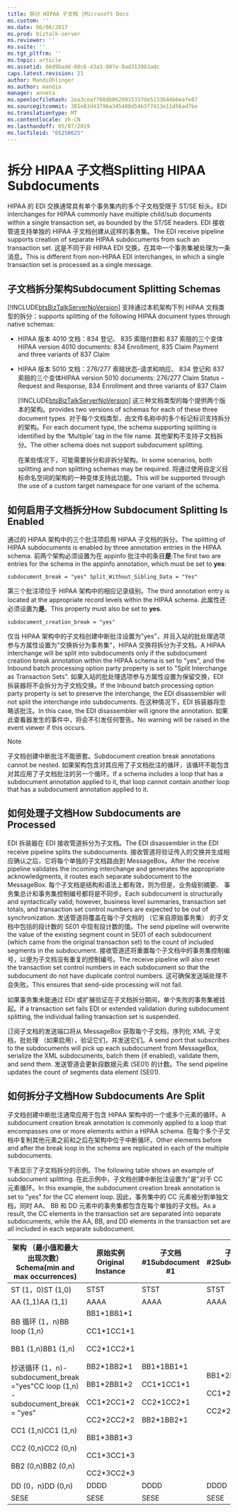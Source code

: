 ```yaml
---
title: 拆分 HIPAA 子文档 |Microsoft Docs
ms.custom: ''
ms.date: 06/08/2017
ms.prod: biztalk-server
ms.reviewer: ''
ms.suite: ''
ms.tgt_pltfrm: ''
ms.topic: article
ms.assetid: 66d9badd-00c6-43a3-807e-0ad313983adc
caps.latest.revision: 21
author: MandiOhlinger
ms.author: mandia
manager: anneta
ms.openlocfilehash: 2ea3ceaf708db8620915337de5133644b6eafe87
ms.sourcegitcommit: 381e83d43796a345488d54b3f7413e11d56ad7be
ms.translationtype: MT
ms.contentlocale: zh-CN
ms.lasthandoff: 05/07/2019
ms.locfileid: "65258625"
---
```

# <a name="splitting-hipaa-subdocuments"></a><span data-ttu-id="bfdc1-102">拆分 HIPAA 子文档</span><span class="sxs-lookup"><span data-stu-id="bfdc1-102">Splitting HIPAA Subdocuments</span></span>
<span data-ttu-id="bfdc1-103">HIPAA 的 EDI 交换通常具有单个事务集内的多个子文档受限于 ST/SE 标头。</span><span class="sxs-lookup"><span data-stu-id="bfdc1-103">EDI interchanges for HIPAA commonly have multiple child/sub documents within a single transaction set, as bounded by the ST/SE headers.</span></span> <span data-ttu-id="bfdc1-104">EDI 接收管道支持单独的 HIPAA 子文档创建从这样的事务集。</span><span class="sxs-lookup"><span data-stu-id="bfdc1-104">The EDI receive pipeline supports creation of separate HIPAA subdocuments from such an transaction set.</span></span> <span data-ttu-id="bfdc1-105">这是不同于非 HIPAA EDI 交换，在其中一个事务集被处理为一条消息。</span><span class="sxs-lookup"><span data-stu-id="bfdc1-105">This is different from non-HIPAA EDI interchanges, in which a single transaction set is processed as a single message.</span></span>  
  
## <a name="subdocument-splitting-schemas"></a><span data-ttu-id="bfdc1-106">子文档拆分架构</span><span class="sxs-lookup"><span data-stu-id="bfdc1-106">Subdocument Splitting Schemas</span></span>  
 [!INCLUDE[btsBizTalkServerNoVersion](../includes/btsbiztalkservernoversion-md.md)] <span data-ttu-id="bfdc1-107">支持通过本机架构下列 HIPAA 文档类型的拆分：</span><span class="sxs-lookup"><span data-stu-id="bfdc1-107">supports splitting of the following HIPAA document types through native schemas:</span></span>  
  
- <span data-ttu-id="bfdc1-108">HIPAA 版本 4010 文档：834 登记、 835 索赔付款和 837 索赔的三个变体</span><span class="sxs-lookup"><span data-stu-id="bfdc1-108">HIPAA version 4010 documents: 834 Enrollment, 835 Claim Payment and three variants of 837 Claim</span></span>  
  
- <span data-ttu-id="bfdc1-109">HIPAA 版本 5010 文档：276/277 索赔状态-请求和响应、 834 登记和 837 索赔的三个变体</span><span class="sxs-lookup"><span data-stu-id="bfdc1-109">HIPAA version 5010 documents: 276/277 Claim Status – Request and Response, 834 Enrollment and three variants of 837 Claim</span></span>  
  
  [!INCLUDE[btsBizTalkServerNoVersion](../includes/btsbiztalkservernoversion-md.md)] <span data-ttu-id="bfdc1-110">这三种文档类型的每个提供两个版本的架构。</span><span class="sxs-lookup"><span data-stu-id="bfdc1-110">provides two versions of schemas for each of these three document types.</span></span> <span data-ttu-id="bfdc1-111">对于每个文档类型，由文件名称中的多个标记标识支持拆分的架构。</span><span class="sxs-lookup"><span data-stu-id="bfdc1-111">For each document type, the schema supporting splitting is identified by the ‘Multiple’ tag in the file name.</span></span> <span data-ttu-id="bfdc1-112">其他架构不支持子文档拆分。</span><span class="sxs-lookup"><span data-stu-id="bfdc1-112">The other schema does not support subdocument splitting.</span></span>  
  
  <span data-ttu-id="bfdc1-113">在某些情况下，可能需要拆分和非拆分架构。</span><span class="sxs-lookup"><span data-stu-id="bfdc1-113">In some scenarios, both splitting and non splitting schemas may be required.</span></span> <span data-ttu-id="bfdc1-114">将通过使用自定义目标命名空间的架构的一种变体支持此功能。</span><span class="sxs-lookup"><span data-stu-id="bfdc1-114">This will be supported through the use of a custom target namespace for one variant of the schema.</span></span>  
  
## <a name="how-subdocument-splitting-is-enabled"></a><span data-ttu-id="bfdc1-115">如何启用子文档拆分</span><span class="sxs-lookup"><span data-stu-id="bfdc1-115">How Subdocument Splitting Is Enabled</span></span>  
 <span data-ttu-id="bfdc1-116">通过的 HIPAA 架构中的三个批注项启用 HIPAA 子文档的拆分。</span><span class="sxs-lookup"><span data-stu-id="bfdc1-116">The splitting of HIPAA subdocuments is enabled by three annotation entries in the HIPAA schema.</span></span> <span data-ttu-id="bfdc1-117">前两个架构必须设置为在 appinfo 批注中的条目**是**:</span><span class="sxs-lookup"><span data-stu-id="bfdc1-117">The first two are  entries for the schema in the appinfo annotation, which must be set to **yes**:</span></span>  
  
```  
subdocument_break = "yes" Split_Without_Sibling_Data = "Yes"  
```  
  
 <span data-ttu-id="bfdc1-118">第三个批注项位于 HIPAA 架构中的相应记录级别。</span><span class="sxs-lookup"><span data-stu-id="bfdc1-118">The third annotation entry is located at the appropriate record levels within the HIPAA schema.</span></span> <span data-ttu-id="bfdc1-119">此属性还必须设置为**是**。</span><span class="sxs-lookup"><span data-stu-id="bfdc1-119">This property must also be set to **yes**.</span></span>  
  
```  
subdocument_creation_break = "yes"  
```  
  
 <span data-ttu-id="bfdc1-120">仅当 HIPAA 架构中的子文档创建中断批注设置为"yes"，并且入站的批处理选项参与方属性设置为"交换拆分为事务集"，HIPAA 交换将拆分为子文档。</span><span class="sxs-lookup"><span data-stu-id="bfdc1-120">A HIPAA interchange will be split into subdocuments only if the subdocument creation break annotation within the HIPAA schema is set to "yes", and the Inbound batch processing option party property is set to "Split Interchange as Transaction Sets".</span></span> <span data-ttu-id="bfdc1-121">如果入站的批处理选项参与方属性设置为保留交换，EDI 拆装器将不会拆分为子文档交换。</span><span class="sxs-lookup"><span data-stu-id="bfdc1-121">If the Inbound batch processing option party property is set to preserve the interchange, the EDI disassembler will not split the interchange into subdocuments.</span></span> <span data-ttu-id="bfdc1-122">在这种情况下，EDI 拆装器将忽略该批注。</span><span class="sxs-lookup"><span data-stu-id="bfdc1-122">In this case, the EDI disassembler will ignore the annotation.</span></span> <span data-ttu-id="bfdc1-123">如果此查看器发生的事件中，将会不引发任何警告。</span><span class="sxs-lookup"><span data-stu-id="bfdc1-123">No warning will be raised in the event viewer if this occurs.</span></span>  
  
> [!NOTE]
>  <span data-ttu-id="bfdc1-124">子文档创建中断批注不能嵌套。</span><span class="sxs-lookup"><span data-stu-id="bfdc1-124">Subdocument creation break annotations cannot be nested.</span></span> <span data-ttu-id="bfdc1-125">如果架构包含对其应用了子文档批注的循环，该循环不能包含对其应用了子文档批注的另一个循环。</span><span class="sxs-lookup"><span data-stu-id="bfdc1-125">If a schema includes a loop that has a subdocument annotation applied to it, that loop cannot contain another loop that has a subdocument annotation applied to it.</span></span>  
  
## <a name="how-subdocuments-are-processed"></a><span data-ttu-id="bfdc1-126">如何处理子文档</span><span class="sxs-lookup"><span data-stu-id="bfdc1-126">How Subdocuments are Processed</span></span>  
 <span data-ttu-id="bfdc1-127">EDI 拆装器在 EDI 接收管道拆分为子文档。</span><span class="sxs-lookup"><span data-stu-id="bfdc1-127">The EDI disassembler in the EDI receive pipeline splits the subdocuments.</span></span> <span data-ttu-id="bfdc1-128">接收管道将验证传入的交换并生成相应确认之后，它将每个单独的子文档路由到 MessageBox。</span><span class="sxs-lookup"><span data-stu-id="bfdc1-128">After the receive pipeline validates the incoming interchange and generates the appropriate acknowledgments, it routes each separate subdocument to the MessageBox.</span></span> <span data-ttu-id="bfdc1-129">每个子文档是结构和语法上都有效，则为但是，业务级别摘要、 事务集总计和事务集控制编号都将是不同步。</span><span class="sxs-lookup"><span data-stu-id="bfdc1-129">Each subdocument is structurally and syntactically valid; however, business level summaries, transaction set totals, and transaction set control numbers are expected to be out of synchronization.</span></span> <span data-ttu-id="bfdc1-130">发送管道将覆盖在每个子文档的 （它来自原始事务集） 的子文档中包括的段计数的 SE01 中现有段计数的值。</span><span class="sxs-lookup"><span data-stu-id="bfdc1-130">The send pipeline will overwrite the value of the existing segment count in SE01 of each subdocument (which came from the original transaction set) to the count of included segments in the subdocument.</span></span> <span data-ttu-id="bfdc1-131">接收管道还将重置每个子文档中的事务集控制编号，以便为子文档没有重复的控制编号。</span><span class="sxs-lookup"><span data-stu-id="bfdc1-131">The receive pipeline will also reset the transaction set control numbers in each subdocument so that the subdocument do not have duplicate control numbers.</span></span> <span data-ttu-id="bfdc1-132">这可确保发送端处理不会失败。</span><span class="sxs-lookup"><span data-stu-id="bfdc1-132">This ensures that send-side processing will not fail.</span></span>  
  
 <span data-ttu-id="bfdc1-133">如果事务集未能通过 EDI 或扩展验证在子文档拆分期间，单个失败的事务集被挂起。</span><span class="sxs-lookup"><span data-stu-id="bfdc1-133">If a transaction set fails EDI or extended validation during subdocument splitting, the individual failing transaction set is suspended.</span></span>  
  
 <span data-ttu-id="bfdc1-134">订阅子文档的发送端口将从 MessageBox 获取每个子文档，序列化 XML 子文档，批处理 （如果启用），验证它们，并发送它们。</span><span class="sxs-lookup"><span data-stu-id="bfdc1-134">A send port that subscribes to the subdocuments will pick up each subdocument from MessageBox, serialize the XML subdocuments, batch them (if enabled), validate them, and send them.</span></span> <span data-ttu-id="bfdc1-135">发送管道会更新段数据元素 (SE01) 的计数。</span><span class="sxs-lookup"><span data-stu-id="bfdc1-135">The send pipeline updates the count of segments data element (SE01).</span></span>  
  
## <a name="how-subdocuments-are-split"></a><span data-ttu-id="bfdc1-136">如何拆分子文档</span><span class="sxs-lookup"><span data-stu-id="bfdc1-136">How Subdocuments Are Split</span></span>  
 <span data-ttu-id="bfdc1-137">子文档创建中断批注通常应用于包含 HIPAA 架构中的一个或多个元素的循环。</span><span class="sxs-lookup"><span data-stu-id="bfdc1-137">A subdocument creation break annotation is commonly applied to a loop that encompasses one or more elements within a HIPAA schema.</span></span> <span data-ttu-id="bfdc1-138">在每个多个子文档中复制其他元素之前和之后在架构中位于中断循环。</span><span class="sxs-lookup"><span data-stu-id="bfdc1-138">Other elements before and after the break loop in the schema are replicated in each of the multiple subdocuments.</span></span>  
  
 <span data-ttu-id="bfdc1-139">下表显示了子文档拆分的示例。</span><span class="sxs-lookup"><span data-stu-id="bfdc1-139">The following table shows an example of subdocument splitting.</span></span> <span data-ttu-id="bfdc1-140">在此示例中，子文档创建中断批注设置为"是"对于 CC 元素循环。</span><span class="sxs-lookup"><span data-stu-id="bfdc1-140">In this example, the subdocument creation break annotation is set to "yes" for the CC element loop.</span></span> <span data-ttu-id="bfdc1-141">因此，事务集中的 CC 元素被分割单独文档，同时 AA、 BB 和 DD 元素中的事务集都包含在每个单独的子文档。</span><span class="sxs-lookup"><span data-stu-id="bfdc1-141">As a result, the CC elements in the transaction set are separated into separate subdocuments, while the AA, BB, and DD elements in the transaction set are all included in each separate subdocument.</span></span>  
  
|<span data-ttu-id="bfdc1-142">架构 （最小值和最大出现次数）</span><span class="sxs-lookup"><span data-stu-id="bfdc1-142">Schema(min and max occurrences)</span></span>|<span data-ttu-id="bfdc1-143">原始实例</span><span class="sxs-lookup"><span data-stu-id="bfdc1-143">Original Instance</span></span>|<span data-ttu-id="bfdc1-144">子文档 #1</span><span class="sxs-lookup"><span data-stu-id="bfdc1-144">Subdocument #1</span></span>|<span data-ttu-id="bfdc1-145">子文档 #2</span><span class="sxs-lookup"><span data-stu-id="bfdc1-145">Subdocument #2</span></span>|<span data-ttu-id="bfdc1-146">子文档 #3</span><span class="sxs-lookup"><span data-stu-id="bfdc1-146">Subdocument #3</span></span>|  
|---------------------------------------|-----------------------|---------------------|---------------------|---------------------|  
|<span data-ttu-id="bfdc1-147">ST (1，0)</span><span class="sxs-lookup"><span data-stu-id="bfdc1-147">ST (1,0)</span></span>|<span data-ttu-id="bfdc1-148">ST</span><span class="sxs-lookup"><span data-stu-id="bfdc1-148">ST</span></span>|<span data-ttu-id="bfdc1-149">ST</span><span class="sxs-lookup"><span data-stu-id="bfdc1-149">ST</span></span>|<span data-ttu-id="bfdc1-150">ST</span><span class="sxs-lookup"><span data-stu-id="bfdc1-150">ST</span></span>|<span data-ttu-id="bfdc1-151">ST</span><span class="sxs-lookup"><span data-stu-id="bfdc1-151">ST</span></span>|  
|<span data-ttu-id="bfdc1-152">AA (1,1)</span><span class="sxs-lookup"><span data-stu-id="bfdc1-152">AA (1,1)</span></span>|<span data-ttu-id="bfdc1-153">AA</span><span class="sxs-lookup"><span data-stu-id="bfdc1-153">AA</span></span>|<span data-ttu-id="bfdc1-154">AA</span><span class="sxs-lookup"><span data-stu-id="bfdc1-154">AA</span></span>|<span data-ttu-id="bfdc1-155">AA</span><span class="sxs-lookup"><span data-stu-id="bfdc1-155">AA</span></span>|<span data-ttu-id="bfdc1-156">AA</span><span class="sxs-lookup"><span data-stu-id="bfdc1-156">AA</span></span>|  
|<span data-ttu-id="bfdc1-157">BB 循环 (1，n)</span><span class="sxs-lookup"><span data-stu-id="bfdc1-157">BB loop (1,n)</span></span><br /><br /> <span data-ttu-id="bfdc1-158">BB1 (1,n)</span><span class="sxs-lookup"><span data-stu-id="bfdc1-158">BB1 (1,n)</span></span><br /><br /> <span data-ttu-id="bfdc1-159">抄送循环 (1，n)-subdocument_break ="yes"</span><span class="sxs-lookup"><span data-stu-id="bfdc1-159">CC loop (1,n) - subdocument_break = "yes"</span></span><br /><br /> <span data-ttu-id="bfdc1-160">CC1 (1,n)</span><span class="sxs-lookup"><span data-stu-id="bfdc1-160">CC1 (1,n)</span></span><br /><br /> <span data-ttu-id="bfdc1-161">CC2 (0,n)</span><span class="sxs-lookup"><span data-stu-id="bfdc1-161">CC2 (0,n)</span></span><br /><br /> <span data-ttu-id="bfdc1-162">BB2 (0,n)</span><span class="sxs-lookup"><span data-stu-id="bfdc1-162">BB2 (0,n)</span></span>|<span data-ttu-id="bfdc1-163">BB1\*1</span><span class="sxs-lookup"><span data-stu-id="bfdc1-163">BB1\*1</span></span><br /><br /> <span data-ttu-id="bfdc1-164">CC1\*1</span><span class="sxs-lookup"><span data-stu-id="bfdc1-164">CC1\*1</span></span><br /><br /> <span data-ttu-id="bfdc1-165">CC2\*1</span><span class="sxs-lookup"><span data-stu-id="bfdc1-165">CC2\*1</span></span><br /><br /> <span data-ttu-id="bfdc1-166">BB2\*1</span><span class="sxs-lookup"><span data-stu-id="bfdc1-166">BB2\*1</span></span><br /><br /> <span data-ttu-id="bfdc1-167">BB1\*2</span><span class="sxs-lookup"><span data-stu-id="bfdc1-167">BB1\*2</span></span><br /><br /> <span data-ttu-id="bfdc1-168">CC1\*2</span><span class="sxs-lookup"><span data-stu-id="bfdc1-168">CC1\*2</span></span><br /><br /> <span data-ttu-id="bfdc1-169">CC2\*2</span><span class="sxs-lookup"><span data-stu-id="bfdc1-169">CC2\*2</span></span><br /><br /> <span data-ttu-id="bfdc1-170">BB1\*3</span><span class="sxs-lookup"><span data-stu-id="bfdc1-170">BB1\*3</span></span><br /><br /> <span data-ttu-id="bfdc1-171">CC1\*3</span><span class="sxs-lookup"><span data-stu-id="bfdc1-171">CC1\*3</span></span><br /><br /> <span data-ttu-id="bfdc1-172">CC2\*3</span><span class="sxs-lookup"><span data-stu-id="bfdc1-172">CC2\*3</span></span>|<span data-ttu-id="bfdc1-173">BB1\*1</span><span class="sxs-lookup"><span data-stu-id="bfdc1-173">BB1\*1</span></span><br /><br /> <span data-ttu-id="bfdc1-174">CC1\*1</span><span class="sxs-lookup"><span data-stu-id="bfdc1-174">CC1\*1</span></span><br /><br /> <span data-ttu-id="bfdc1-175">CC2\*1</span><span class="sxs-lookup"><span data-stu-id="bfdc1-175">CC2\*1</span></span><br /><br /> <span data-ttu-id="bfdc1-176">BB2\*1</span><span class="sxs-lookup"><span data-stu-id="bfdc1-176">BB2\*1</span></span>|<span data-ttu-id="bfdc1-177">BB1\*2</span><span class="sxs-lookup"><span data-stu-id="bfdc1-177">BB1\*2</span></span><br /><br /> <span data-ttu-id="bfdc1-178">CC1\*2</span><span class="sxs-lookup"><span data-stu-id="bfdc1-178">CC1\*2</span></span><br /><br /> <span data-ttu-id="bfdc1-179">CC2\*2</span><span class="sxs-lookup"><span data-stu-id="bfdc1-179">CC2\*2</span></span>|<span data-ttu-id="bfdc1-180">BB1\*3</span><span class="sxs-lookup"><span data-stu-id="bfdc1-180">BB1\*3</span></span><br /><br /> <span data-ttu-id="bfdc1-181">CC1\*3</span><span class="sxs-lookup"><span data-stu-id="bfdc1-181">CC1\*3</span></span><br /><br /> <span data-ttu-id="bfdc1-182">CC2\*3</span><span class="sxs-lookup"><span data-stu-id="bfdc1-182">CC2\*3</span></span>|  
|<span data-ttu-id="bfdc1-183">DD (0，n)</span><span class="sxs-lookup"><span data-stu-id="bfdc1-183">DD (0,n)</span></span>|<span data-ttu-id="bfdc1-184">DD</span><span class="sxs-lookup"><span data-stu-id="bfdc1-184">DD</span></span>|<span data-ttu-id="bfdc1-185">DD</span><span class="sxs-lookup"><span data-stu-id="bfdc1-185">DD</span></span>|<span data-ttu-id="bfdc1-186">DD</span><span class="sxs-lookup"><span data-stu-id="bfdc1-186">DD</span></span>|<span data-ttu-id="bfdc1-187">DD</span><span class="sxs-lookup"><span data-stu-id="bfdc1-187">DD</span></span>|  
|<span data-ttu-id="bfdc1-188">SE</span><span class="sxs-lookup"><span data-stu-id="bfdc1-188">SE</span></span>|<span data-ttu-id="bfdc1-189">SE</span><span class="sxs-lookup"><span data-stu-id="bfdc1-189">SE</span></span>|<span data-ttu-id="bfdc1-190">SE</span><span class="sxs-lookup"><span data-stu-id="bfdc1-190">SE</span></span>|<span data-ttu-id="bfdc1-191">SE</span><span class="sxs-lookup"><span data-stu-id="bfdc1-191">SE</span></span>|<span data-ttu-id="bfdc1-192">SE</span><span class="sxs-lookup"><span data-stu-id="bfdc1-192">SE</span></span>|